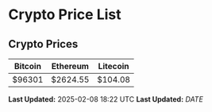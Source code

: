 # Crypto Price List

## Crypto Prices
| Bitcoin | Ethereum | Litecoin |
| ------- | -------- | -------- |
| $96301 | $2624.55 | $104.08 |
**Last Updated:** 2025-02-08 18:22 UTC
**Last Updated:** $DATE$
